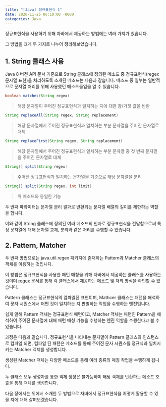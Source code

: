 ```yaml
---
title: "[Java] 정규표현식 1"
date: 2020-11-25 00:10:00 -0000
categories: Java
---
```


정규표현식을 사용하기 위해 자바에서 제공하는 방법에는 여러 가지가 있습니다.

그 방법을 크게 두 가지로 나누어 정리해보았습니다.


## 1. String 클래스 사용

Java 8 버전 API 문서 기준으로 String 클래스에 정의된 메소드 중 정규표현식(regex 문자열 표현)을 처리하도록 소개된 메소드는 다음과 같습니다.
메소드 중 일부는 일반적으로 문자열 처리를 위해 사용했던 메소드들임을 알 수 있습니다.

```java
boolean matches(String regex)
```
> 해당 문자열이 주어진 정규표현식과 일치하는 지에 대한 참/거짓 값을 반환

```java
String replaceAll(String regex, String replacement)
```
> 해당 문자열에서 주어진 정규표현식과 일치하는 부분 문자열을 주어진 문자열로 대체

```java
String replaceFirst(String regex, String replacement)
```
> 해당 문자열에서 주어진 정규표현식과 일치하는 부분 문자열 중 첫 번째 문자열을 주어진 문자열로 대체

```java
String[] split(String regex)
```
> 주어진 정규표현식과 일치하는 문자열을 기준으로 해당 문자열을 분리

```java
String[] split(String regex, int limit)
```
> 위 메소드와 동일한 기능

두 번째 파라미터는 문자열 분리 결과로 반환되는 문자열 배열의 길이를 제한하는 역할을 합니다.

이와 같이 String 클래스에 정의된 여러 메소드의 인자로 정규표현식을 전달함으로써 특정 문자열에 대해 문자열 교체, 분리와 같은 처리를 수행할 수 있습니다.



## 2. Pattern, Matcher


두 번째 방법으로는 java.util.regex 패키지에 존재하는 Pattern과 Matcher 클래스의 객체를 이용하는 것입니다.

이 방법은 정규표현식을 사용한 패턴 매칭을 위해 자바에서 제공하는 클래스를 사용하는 것이며 [regex](https://docs.oracle.com/javase/tutorial/essential/regex/index.html) 문서를 통해 각 클래스에서 제공하는 메소드 및 처리 방식을 확인할 수 있습니다.

Pattern 클래스는 정규표현식의 컴파일된 표현이며, Mathcer 클래스는 패턴을 해석하여 문자 시퀀스에서 어떤 것이 일치하는 지 판별하는 작업을 수행하는 엔진입니다.

쉽게 말해 Pattern 객체는 정규표현식 패턴이고, Matcher 객체는 패턴인 Pattern을 해석하여 주어진 문자열에 대해 패턴 매칭 기능을 수행하는 엔진 역할을 수행한다고 볼 수 있습니다.

과정은 다음과 같습니다. 정규표현식을 나타내는 문자열이 Pattern 클래스의 인스턴스로 컴파일 되면, 컴파일 된 패턴은 메소드를 통해 주어진 문자 시퀀스를 정규식과 일치시키는 Matcher 객체를 생성합니다.

생성된 Matcher 객체는 다양한 메소드를 통해 여러 종류의 매칭 작업을 수행하게 됩니다.


두 클래스 모두 생성자를 통한 객체 생성은 불가능하며 해당 객체를 반환하는 메소드 호출을 통해 객체를 생성합니다.


다음 장에서는 위에서 소개한 두 방법으로 자바에서 정규표현식을 어떻게 활용할 수 있을 지에 대해 살펴보겠습니다.
